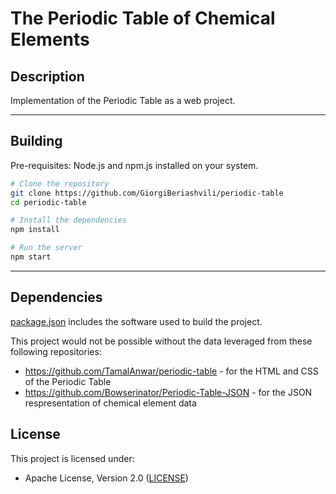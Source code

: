 # The Periodic Table of Chemical Elements

## Description

Implementation of the Periodic Table as a web project.

<hr>

## Building

Pre-requisites: Node.js and npm.js installed on your system.

```sh
# Clone the repository
git clone https://github.com/GiorgiBeriashvili/periodic-table
cd periodic-table

# Install the dependencies
npm install

# Run the server
npm start
```

<hr>

## Dependencies

[package.json](https://github.com/GiorgiBeriashvili/periodic-table/blob/master/package.json "Project's package.json file") includes the software used to build the project.

This project would not be possible without the data leveraged from these following repositories:

* https://github.com/TamalAnwar/periodic-table - for the HTML and CSS of the Periodic Table
* https://github.com/Bowserinator/Periodic-Table-JSON - for the JSON respresentation of chemical element data

## License

This project is licensed under:

* Apache License, Version 2.0 ([LICENSE](https://github.com/GiorgiBeriashvili/periodic-table/blob/master/LICENSE "Copy of the Apache license (version 2.0)"))